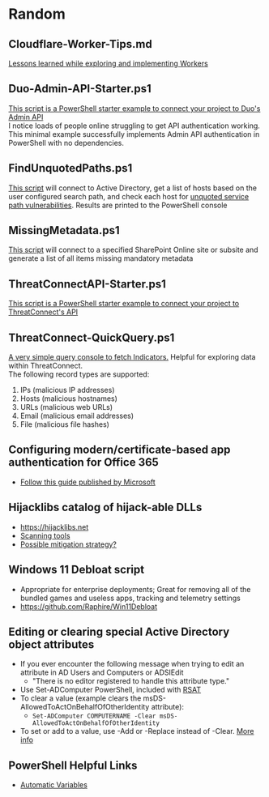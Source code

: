 # Random
## Cloudflare-Worker-Tips.md  
[Lessons learned while exploring and implementing Workers](https://github.com/Xorlent/Random/blob/main/Cloudflare-Worker-Tips.md)  
## Duo-Admin-API-Starter.ps1
[This script is a PowerShell starter example to connect your project to Duo's Admin API](https://github.com/Xorlent/Random/blob/main/Duo-Admin-API-Starter.ps1)  
I notice loads of people online struggling to get API authentication working.  This minimal example successfully implements Admin API authentication in PowerShell with no dependencies.  
## FindUnquotedPaths.ps1
[This script](https://github.com/Xorlent/Random/blob/main/FindUnquotedPaths.ps1) will connect to Active Directory, get a list of hosts based on the user configured search path, and check each host for [unquoted service path vulnerabilities](https://attack.mitre.org/techniques/T1574/009/). Results are printed to the PowerShell console  
## MissingMetadata.ps1  
[This script](https://github.com/Xorlent/Random/blob/main/MissingMetadata.md) will connect to a specified SharePoint Online site or subsite and generate a list of all items missing mandatory metadata  
## ThreatConnectAPI-Starter.ps1  
[This script is a PowerShell starter example to connect your project to ThreatConnect's API](https://github.com/Xorlent/Random/blob/main/ThreatConnectAPI-Starter.ps1)  
## ThreatConnect-QuickQuery.ps1  
[A very simple query console to fetch Indicators.](https://github.com/Xorlent/Random/blob/main/ThreatConnect-QuickQuery.ps1)  Helpful for exploring data within ThreatConnect.  
The following record types are supported:  
  1. IPs (malicious IP addresses)
  2. Hosts (malicious hostnames)
  3. URLs (malicious web URLs)
  4. Email (malicious email addresses)
  5. File (malicious file hashes)
## Configuring modern/certificate-based app authentication for Office 365  
  - [Follow this guide published by Microsoft](https://learn.microsoft.com/en-us/sharepoint/dev/solution-guidance/security-apponly-azuread)  
## Hijacklibs catalog of hijack-able DLLs  
  - https://hijacklibs.net
  - [Scanning tools](https://github.com/wietze/HijackLibs/wiki/)
  - [Possible mitigation strategy?](https://learn.microsoft.com/en-us/powershell/module/processmitigations/set-processmitigation?view=windowsserver2022-ps)
## Windows 11 Debloat script
  - Appropriate for enterprise deployments; Great for removing all of the bundled games and useless apps, tracking and telemetry settings  
  - https://github.com/Raphire/Win11Debloat
## Editing or clearing special Active Directory object attributes
  - If you ever encounter the following message when trying to edit an attribute in AD Users and Computers or ADSIEdit
    - "There is no editor registered to handle this attribute type."
  - Use Set-ADComputer PowerShell, included with [RSAT](https://learn.microsoft.com/en-US/troubleshoot/windows-server/system-management-components/remote-server-administration-tools)
  - To clear a value (example clears the msDS-AllowedToActOnBehalfOfOtherIdentity attribute):
    - ```Set-ADComputer COMPUTERNAME -Clear msDS-AllowedToActOnBehalfOfOtherIdentity```
  - To set or add to a value, use -Add or -Replace instead of -Clear.  [More info](https://learn.microsoft.com/en-us/powershell/module/activedirectory/set-adcomputer?view=windowsserver2022-ps)  
## PowerShell Helpful Links
  - [Automatic Variables](https://learn.microsoft.com/en-us/powershell/module/microsoft.powershell.core/about/about_automatic_variables?view=powershell-7.3)

